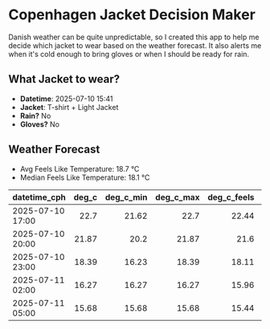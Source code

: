 
# Copenhagen Jacket Decision Maker

Danish weather can be quite unpredictable, so I created this app to help me decide which jacket to wear based on the weather forecast. 
It also alerts me when it's cold enough to bring gloves or when I should be ready for rain.

## What Jacket to wear?

- **Datetime**: 2025-07-10 15:41
- **Jacket**: T-shirt + Light Jacket
- **Rain?** No
- **Gloves?** No

## Weather Forecast
- Avg Feels Like Temperature: 18.7 °C
- Median Feels Like Temperature: 18.1 °C

| datetime_cph     |   deg_c |   deg_c_min |   deg_c_max |   deg_c_feels | weather   | wind   | rain   |
|:-----------------|--------:|------------:|------------:|--------------:|:----------|:-------|:-------|
| 2025-07-10 17:00 |   22.7  |       21.62 |       22.7  |         22.44 | Clear     | Low    | None   |
| 2025-07-10 20:00 |   21.87 |       20.2  |       21.87 |         21.6  | Clear     | Low    | None   |
| 2025-07-10 23:00 |   18.39 |       16.23 |       18.39 |         18.11 | Clear     | Low    | None   |
| 2025-07-11 02:00 |   16.27 |       16.27 |       16.27 |         15.96 | Clouds    | Low    | None   |
| 2025-07-11 05:00 |   15.68 |       15.68 |       15.68 |         15.44 | Clouds    | High   | None   |
        